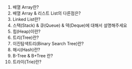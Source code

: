 1. 배열 Array란?
2. 배열 Array & 리스트 List의 다른점은?
3. Linked List란?
4. 스택(Stack) & 큐(Queue) & 덱(Deque)에 대해서 설명해주세요
5. 힙(Heap)이란?
6. 트리(Tree)란?
7. 이진탐색트리(Binary Search Tree)란?
8. 해시(Hash)란?
9. B-Tree & B+Tree 란?
10. 트라이(Trie)란?